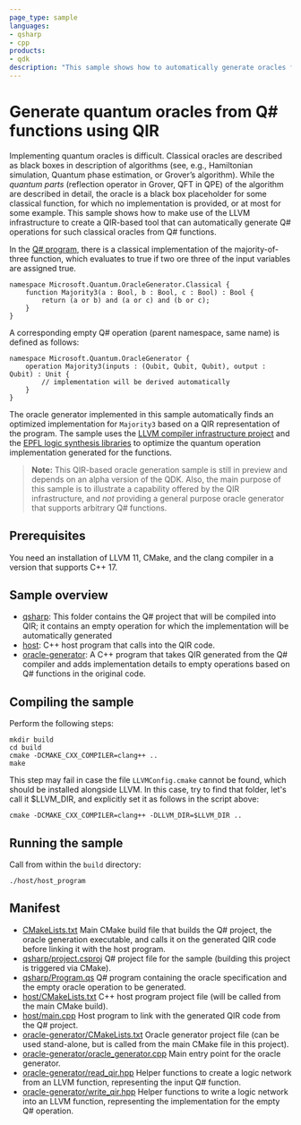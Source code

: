 ```yaml
---
page_type: sample
languages:
- qsharp
- cpp
products:
- qdk
description: "This sample shows how to automatically generate oracles from Boolean function specifications leveraging QIR"
---
```


# Generate quantum oracles from Q# functions using QIR

Implementing quantum oracles is difficult. Classical oracles are described as
black boxes in description of algorithms (see, e.g., Hamiltonian simulation,
Quantum phase estimation, or Grover’s algorithm). While the *quantum parts*
(reflection operator in Grover, QFT in QPE) of the algorithm are described in
detail, the oracle is a black box placeholder for some classical function, for
which no implementation is provided, or at most for some example. This sample
shows how to make use of the LLVM infrastructure to create a QIR-based tool that
can automatically generate Q# operations for such classical oracles from Q#
functions.

In the [Q# program](./qsharp/Program.qs), there is a classical implementation of
the majority-of-three function, which evaluates to true if two ore three of the
input variables are assigned true.

```qsharp
namespace Microsoft.Quantum.OracleGenerator.Classical {
    function Majority3(a : Bool, b : Bool, c : Bool) : Bool {
        return (a or b) and (a or c) and (b or c);
    }
}
```

A corresponding empty Q# operation (parent namespace, same name) is defined as
follows:

```qsharp
namespace Microsoft.Quantum.OracleGenerator {
    operation Majority3(inputs : (Qubit, Qubit, Qubit), output : Qubit) : Unit {
        // implementation will be derived automatically
    }
}
```

The oracle generator implemented in this sample automatically finds an optimized
implementation for `Majority3` based on a QIR representation of the program. The
sample uses the [LLVM compiler infrastructure project](https://llvm.org/) and
the [EPFL logic synthesis libraries](https://github.com/lsils/lstools-showcase)
to optimize the quantum operation implementation generated for the functions.

> **Note:** This QIR-based oracle generation sample is still in preview and
> depends on an alpha version of the QDK.  Also, the main purpose of this sample
> is to illustrate a capability offered by the QIR infrastructure, and *not*
> providing a general purpose oracle generator that supports arbitrary Q#
> functions.

## Prerequisites

You need an installation of LLVM 11, CMake, and the clang compiler in a version
that supports C++ 17.

## Sample overview

* [qsharp](./qsharp): This folder contains the Q# project that will be compiled
  into QIR; it contains an empty operation for which the implementation will be
  automatically generated
* [host](./host): C++ host program that calls into the QIR code.
* [oracle-generator](./oracle-generator): A C++ program that takes QIR generated
  from the Q# compiler and adds implementation details to empty operations based
  on Q# functions in the original code.

## Compiling the sample

Perform the following steps:

```shell
mkdir build
cd build
cmake -DCMAKE_CXX_COMPILER=clang++ ..
make
```

This step may fail in case the file `LLVMConfig.cmake` cannot be found, which
should be installed alongside LLVM.  In this case, try to find that folder,
let's call it $LLVM_DIR, and explicitly set it as follows in the script above:

```shell
cmake -DCMAKE_CXX_COMPILER=clang++ -DLLVM_DIR=$LLVM_DIR ..
```

## Running the sample

Call from within the `build` directory:

```
./host/host_program
```

## Manifest

- [CMakeLists.txt](CMakeLists.txt) Main CMake build file that builds the Q# project, the oracle generation executable, and calls it on the generated QIR code before linking it with the host program.
- [qsharp/project.csproj](qsharp/project.csproj) Q# project file for the sample (building this project is triggered via CMake).
- [qsharp/Program.qs](qsharp/Program.qs) Q# program containing the oracle specification and the empty oracle operation to be generated.
- [host/CMakeLists.txt](host/CMakeLists.txt) C++ host program project file (will be called from the main CMake build).
- [host/main.cpp](host/main.cpp) Host program to link with the generated QIR code from the Q# project.
- [oracle-generator/CMakeLists.txt](oracle-generator/CMakeLists.txt) Oracle generator project file (can be used stand-alone, but is called from the main CMake file in this project).
- [oracle-generator/oracle_generator.cpp](oracle-generator/oracle_generator.cpp) Main entry point for the oracle generator.
- [oracle-generator/read_qir.hpp](oracle-generator/read_qir.hpp) Helper functions to create a logic network from an LLVM function, representing the input Q# function.
- [oracle-generator/write_qir.hpp](oracle-generator/write_qir.hpp) Helper functions to write a logic network into an LLVM function, representing the implementation for the empty Q# operation.

